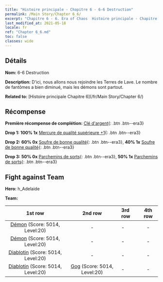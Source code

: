 ```yaml
---
title: "Histoire principale - Chapitre 6 - 6-6 Destruction"
permalink: /Main Story/Chapter 6_6/
excerpt: "Chapitre 6 - 6. Era of Chaos  Histoire principale - Chapitre 6_6. 6-6 Destruction"
last_modified_at: 2021-05-18
locale: fr
ref: "Chapter 6_6.md"
toc: false
classes: wide
---
```


## Détails

 **Nom:** 6-6 Destruction

 **Description:** D'ici, nous allons nous rejoindre les Terres de Lave. Le nombre de fantômes a bien diminué, mais les démons sont partout.

 **Related to:** [Histoire principale Chapitre 6](/fr/Main Story/Chapter 6/)

## Récompense

 **Première récompense de complétion:** [Clé d'argent](/ItemsFR/con_693/){: .btn .btn--era3}

 **Drop 1:** **100% 1x** [Mercure de qualité supérieure +1](/ItemsFR/mat_21/){: .btn .btn--era3}

 **Drop 2:** **60% 0x** [Soufre de bonne qualité](/ItemsFR/mat_15/){: .btn .btn--era3}, **40% 1x** [Soufre de bonne qualité](/ItemsFR/mat_15/){: .btn .btn--era3}

 **Drop 3:** **50% 0x** [Parchemins de sorts](/ItemsFR/con_694/){: .btn .btn--era3}, **50% 1x** [Parchemins de sorts](/ItemsFR/con_694/){: .btn .btn--era3}


## Fight against Team
 **Hero:** h_Adelaide

 **Team:**


  | 1st row | 2nd row | 3rd row | 4th row |
  |:----:|:----:|:----|:----:|
  | [Démon](/fr/units/Demon/) (Score: 5014, Level:20)  | - | - | - |
  | [Démon](/fr/units/Demon/) (Score: 5014, Level:20)  | - | - | - |
  | [Diablotin](/fr/units/Imp/) (Score: 5014, Level:20)  | - | - | - |
  | [Diablotin](/fr/units/Imp/) (Score: 5014, Level:20)  | [Gog](/fr/units/Gog/) (Score: 5014, Level:20)  | - | - |


